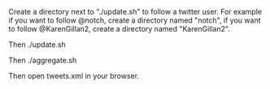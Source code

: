 Create a directory next to "./update.sh" to follow a twitter user.
For example if you want to follow @notch, create a directory named "notch", if you want to follow @KarenGillan2, create a directory named "KarenGillan2".

Then ./update.sh

Then ./aggregate.sh

Then open tweets.xml in your browser.